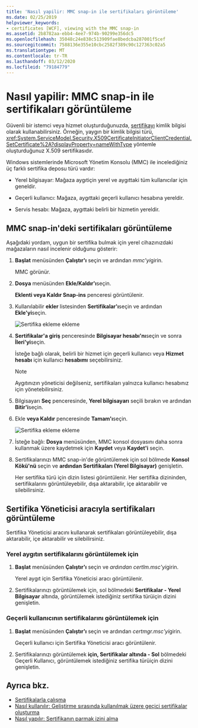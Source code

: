 ```yaml
---
title: 'Nasıl yapilir: MMC snap-in ile sertifikaları görüntüleme'
ms.date: 02/25/2019
helpviewer_keywords:
- certificates [WCF], viewing with the MMC snap-in
ms.assetid: 2b8782aa-ebb4-4ee7-974b-90299e356dc5
ms.openlocfilehash: 35048c24e838c513909fae8bedcba287001f5cef
ms.sourcegitcommit: 7588136e355e10cbc2582f389c90c127363c02a5
ms.translationtype: MT
ms.contentlocale: tr-TR
ms.lasthandoff: 03/12/2020
ms.locfileid: "79184779"
---
```

# <a name="how-to-view-certificates-with-the-mmc-snap-in"></a>Nasıl yapilir: MMC snap-in ile sertifikaları görüntüleme
Güvenli bir istemci veya hizmet oluşturduğunuzda, [sertifikayı](working-with-certificates.md) kimlik bilgisi olarak kullanabilirsiniz. Örneğin, yaygın bir kimlik bilgisi türü, <xref:System.ServiceModel.Security.X509CertificateInitiatorClientCredential.SetCertificate%2A?displayProperty=nameWithType> yöntemle oluşturduğunuz X.509 sertifikasıdır.

Windows sistemlerinde Microsoft Yönetim Konsolu (MMC) ile incelediğiniz üç farklı sertifika deposu türü vardır:

- Yerel bilgisayar: Mağaza aygıtiçin yerel ve aygıttaki tüm kullanıcılar için geneldir.

- Geçerli kullanıcı: Mağaza, aygıttaki geçerli kullanıcı hesabına yereldir.

- Servis hesabı: Mağaza, aygıttaki belirli bir hizmetin yereldir.

## <a name="view-certificates-in-the-mmc-snap-in"></a>MMC snap-in'deki sertifikaları görüntüleme

Aşağıdaki yordam, uygun bir sertifika bulmak için yerel cihazınızdaki mağazaların nasıl incelenir olduğunu gösterir:
  
1. **Başlat** menüsünden **Çalıştır'ı** seçin ve ardından *mmc'yi*girin.

    MMC görünür.
  
2. **Dosya** menüsünden **Ekle/Kaldır'ı**seçin.

    **Eklenti veya Kaldır Snap-ins** penceresi görüntülenir.
  
3. Kullanılabilir **ekler** listesinden **Sertifikalar'ı**seçin ve ardından **Ekle'yi**seçin.  

    ![Sertifika ekleme ekleme](./media/mmc-add-certificate-snap-in.png)
  
4. **Sertifikalar'a giriş** penceresinde **Bilgisayar hesabı'nı**seçin ve sonra **İleri'yi**seçin.
  
    İsteğe bağlı olarak, belirli bir hizmet için geçerli kullanıcı veya **Hizmet hesabı** için kullanıcı **hesabımı** seçebilirsiniz.

    > [!NOTE]
    > Aygıtınızın yöneticisi değilseniz, sertifikaları yalnızca kullanıcı hesabınız için yönetebilirsiniz.
  
5. Bilgisayarı **Seç** penceresinde, **Yerel bilgisayarı** seçili bırakın ve ardından **Bitir'i**seçin.  
  
6. Ekle **veya Kaldır** penceresinde **Tamam'ı**seçin.  
  
    ![Sertifika ekleme ekleme](./media/mmc-certificate-snap-in-selected.png)

7. İsteğe bağlı: **Dosya** menüsünden, MMC konsol dosyasını daha sonra kullanmak üzere kaydetmek için **Kaydet** veya **Kaydet'i** seçin.  

8. Sertifikalarınızı MMC snap-in'de görüntülemek için sol bölmede **Konsol Kökü'nü** seçin ve **ardından Sertifikaları (Yerel Bilgisayar)** genişletin.

    Her sertifika türü için dizin listesi görüntülenir. Her sertifika dizininden, sertifikalarını görüntüleyebilir, dışa aktarabilir, içe aktarabilir ve silebilirsiniz.

## <a name="view-certificates-with-the-certificate-manager-tool"></a>Sertifika Yöneticisi aracıyla sertifikaları görüntüleme

Sertifika Yöneticisi aracını kullanarak sertifikaları görüntüleyebilir, dışa aktarabilir, içe aktarabilir ve silebilirsiniz.

### <a name="to-view-certificates-for-the-local-device"></a>Yerel aygıtın sertifikalarını görüntülemek için

1. **Başlat** menüsünden **Çalıştır'ı** seçin ve *ardından certlm.msc'yi*girin.

    Yerel aygıt için Sertifika Yöneticisi aracı görüntülenir.
  
2. Sertifikalarınızı görüntülemek için, sol bölmedeki **Sertifikalar - Yerel Bilgisayar** altında, görüntülemek istediğiniz sertifika türüiçin dizini genişletin.

### <a name="to-view-certificates-for-the-current-user"></a>Geçerli kullanıcının sertifikalarını görüntülemek için

1. **Başlat** menüsünden **Çalıştır'ı** seçin ve ardından *certmgr.msc'yi*girin.

    Geçerli kullanıcı için Sertifika Yöneticisi aracı görüntülenir.
  
2. Sertifikalarınızı görüntülemek **için, Sertifikalar altında - Sol** bölmedeki Geçerli Kullanıcı, görüntülemek istediğiniz sertifika türüiçin dizini genişletin.

## <a name="see-also"></a>Ayrıca bkz.

- [Sertifikalarla çalışma](working-with-certificates.md)
- [Nasıl kullanılır: Geliştirme sırasında kullanılmak üzere geçici sertifikalar oluşturma](how-to-create-temporary-certificates-for-use-during-development.md)
- [Nasıl yapılır: Sertifikanın parmak izini alma](how-to-retrieve-the-thumbprint-of-a-certificate.md)
